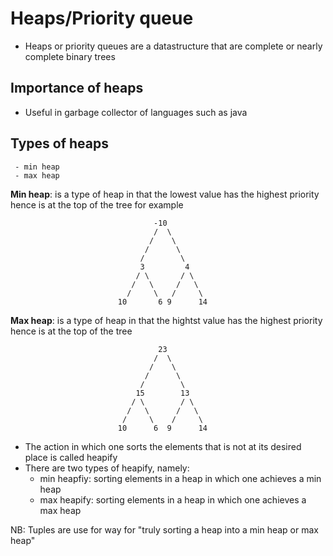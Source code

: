 # Heaps/Priority queue
- Heaps or priority queues are a datastructure that are complete or nearly complete binary trees


## Importance of heaps
- Useful in garbage collector of languages such as java

## Types of heaps
     - min heap
     - max heap

**Min heap**: is a type of heap in that the lowest value has the highest priority hence is at the top of the tree for example
```
                                -10
                                /  \
                               /    \
                              /      \
                             /        \
                             3         4
                            / \       / \
                           /   \     /   \
                          /     \   /     \
                        10       6 9      14
```
**Max heap**: is a type of heap in that the hightst value has the highest priority hence is at the top of the tree
```
                                 23
                                /  \
                               /    \
                              /      \
                             /        \
                            15        13
                           / \        / \
                          /   \      /   \
                         /     \    /     \
                        10      6  9      14
```
- The action in which one sorts the elements that is not at its desired place is called heapify
- There are two types of heapify, namely:
    - min heapfiy: sorting elements in a heap in which one achieves a min heap
    - max heapify: sorting elements in a heap in which one achieves a max heap

NB: Tuples are use for way for "truly sorting a heap into a min heap or max heap"

